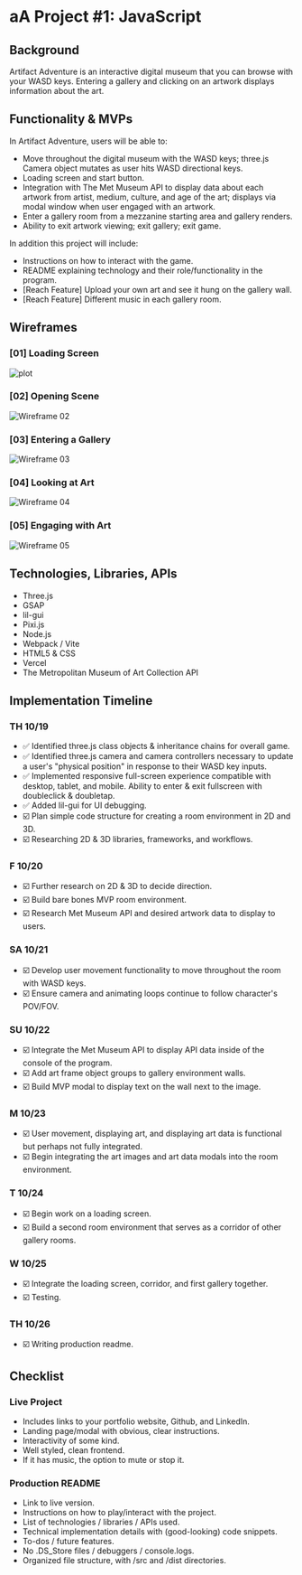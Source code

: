 # aA Project #1: JavaScript

## Background
Artifact Adventure is an interactive digital museum that you can browse with your WASD keys. 
Entering a gallery and clicking on an artwork displays information about the art.


## Functionality & MVPs
In Artifact Adventure, users will be able to:
- Move throughout the digital museum with the WASD keys; three.js Camera object mutates as user hits WASD directional keys.
- Loading screen and start button.
- Integration with The Met Museum API to display data about each artwork from artist, medium, culture, and age of the art; displays via modal window when user engaged with an artwork.
- Enter a gallery room from a mezzanine starting area and gallery renders.
- Ability to exit artwork viewing; exit gallery; exit game.

In addition this project will include:
- Instructions on how to interact with the game.
- README explaining technology and their role/functionality in the program.
- [Reach Feature] Upload your own art and see it hung on the gallery wall.
- [Reach Feature] Different music in each gallery room.


## Wireframes
### [01] Loading Screen
![plot](https://github.com/garysbot/aa-project-one-javascript/blob/main/+wireframe-images/v2/gary-jiang-js-proj-wireframe-1.png?raw=true)

### [02] Opening Scene
![Wireframe 02](https://github.com/garysbot/aa-project-one-javascript/blob/main/+wireframe-images/v2/gary-jiang-js-proj-wireframe-2.png?raw=true)

### [03] Entering a Gallery
![Wireframe 03](https://github.com/garysbot/aa-project-one-javascript/blob/main/+wireframe-images/v2/gary-jiang-js-proj-wireframe-3.png?raw=true)

### [04] Looking at Art
![Wireframe 04](https://github.com/garysbot/aa-project-one-javascript/blob/main/+wireframe-images/v2/gary-jiang-js-proj-wireframe-4.png?raw=true)

### [05] Engaging with Art
![Wireframe 05](https://github.com/garysbot/aa-project-one-javascript/blob/main/+wireframe-images/v2/gary-jiang-js-proj-wireframe-5.png?raw=true)


## Technologies, Libraries, APIs
- Three.js
- GSAP 
- lil-gui
- Pixi.js
- Node.js
- Webpack / Vite
- HTML5 & CSS
- Vercel
- The Metropolitan Museum of Art Collection API


## Implementation Timeline
### TH 10/19
- ✅ Identified three.js class objects & inheritance chains for overall game.
- ✅ Identified three.js camera and camera controllers necessary to update a user's "physical position" in response to their WASD key inputs.
- ✅ Implemented responsive full-screen experience compatible with desktop, tablet, and mobile. Ability to enter & exit fullscreen with doubleclick & doubletap.
- ✅ Added lil-gui for UI debugging.
- ☑️ Plan simple code structure for creating a room environment in 2D and 3D.
- ☑️ Researching 2D & 3D libraries, frameworks, and workflows.

### F 10/20
- ☑️ Further research on 2D & 3D to decide direction.
- ☑️ Build bare bones MVP room environment.
- ☑️ Research Met Museum API and desired artwork data to display to users.

### SA 10/21
- ☑️ Develop user movement functionality to move throughout the room with WASD keys.
- ☑️ Ensure camera and animating loops continue to follow character's POV/FOV.


### SU 10/22
- ☑️ Integrate the Met Museum API to display API data inside of the console of the program.
- ☑️ Add art frame object groups to gallery environment walls.
- ☑️ Build MVP modal to display text on the wall next to the image.

### M 10/23
- ☑️ User movement, displaying art, and displaying art data is functional but perhaps not fully integrated.
- ☑️ Begin integrating the art images and art data modals into the room environment.

### T 10/24
- ☑️ Begin work on a loading screen.
- ☑️ Build a second room environment that serves as a corridor of other gallery rooms.

### W 10/25
- ☑️ Integrate the loading screen, corridor, and first gallery together.
- ☑️ Testing.

### TH 10/26
- ☑️ Writing production readme.


## Checklist
### Live Project
- Includes links to your portfolio website, Github, and LinkedIn.
- Landing page/modal with obvious, clear instructions.
- Interactivity of some kind.
- Well styled, clean frontend.
- If it has music, the option to mute or stop it.

### Production README
- Link to live version.
- Instructions on how to play/interact with the project.
- List of technologies / libraries / APIs used.
- Technical implementation details with (good-looking) code snippets.
- To-dos / future features.
- No .DS_Store files / debuggers / console.logs.
- Organized file structure, with /src and /dist directories.

